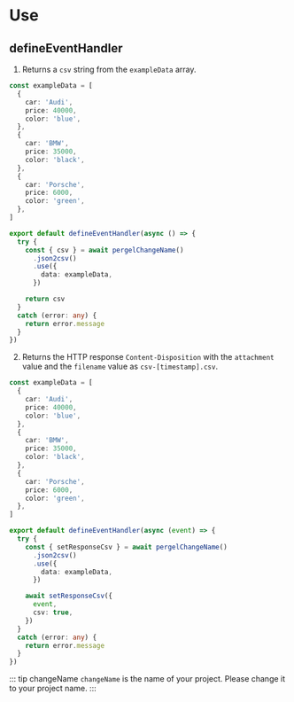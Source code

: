 # Use

## defineEventHandler

1. Returns a `csv` string from the `exampleData` array.
<!-- automd:file code src="../../../../examples/p-json2csv/server/api/getcsv.ts" -->

```ts [getcsv.ts]
const exampleData = [
  {
    car: 'Audi',
    price: 40000,
    color: 'blue',
  },
  {
    car: 'BMW',
    price: 35000,
    color: 'black',
  },
  {
    car: 'Porsche',
    price: 6000,
    color: 'green',
  },
]

export default defineEventHandler(async () => {
  try {
    const { csv } = await pergelChangeName()
      .json2csv()
      .use({
        data: exampleData,
      })

    return csv
  }
  catch (error: any) {
    return error.message
  }
})

```

<!-- /automd -->

2. Returns the HTTP response `Content-Disposition` with the `attachment` value and the `filename` value as `csv-[timestamp].csv`.

<!-- automd:file code src="../../../../examples/p-json2csv/server/api/csvDownload.ts" -->

```ts [csvDownload.ts]
const exampleData = [
  {
    car: 'Audi',
    price: 40000,
    color: 'blue',
  },
  {
    car: 'BMW',
    price: 35000,
    color: 'black',
  },
  {
    car: 'Porsche',
    price: 6000,
    color: 'green',
  },
]

export default defineEventHandler(async (event) => {
  try {
    const { setResponseCsv } = await pergelChangeName()
      .json2csv()
      .use({
        data: exampleData,
      })

    await setResponseCsv({
      event,
      csv: true,
    })
  }
  catch (error: any) {
    return error.message
  }
})

```

<!-- /automd -->

<!-- automd:changeName -->

::: tip changeName
`changeName` is the name of your project. Please change it to your project name.
:::

<!-- /automd -->